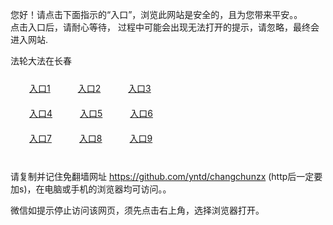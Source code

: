 您好！请点击下面指示的“入口”，浏览此网站是安全的，且为您带来平安。。 <br/>
点击入口后，请耐心等待， 过程中可能会出现无法打开的提示，请忽略，最终会进入网站. </br>

法轮大法在长春<br/>
<div style="padding:10px"><a style="margin:20px" target="_blank" href="https://d2vm1l8prrjtfg.cloudfront.net/2Qpsp?bmzqgai" id="ccLink1" rel="nofollow">入口1</a> <a target="_blank" style="margin:20px" href="https://d1rfj8yeo0h35k.cloudfront.net/2Qpsp?ehdie" id="ccLink2" rel="nofollow">入口2</a> <a style="margin:20px" target="_blank" href="https://d1yvy6g3lb1z0i.cloudfront.net/2Qpsp?yybvmojk" id="ccLink3" rel="nofollow">入口3</a></div>

<div style="padding:10px" ><a style="margin:20px" target="_blank" href="https://d2vm1l8prrjtfg.cloudfront.net/2Qpsp?bmzqgai" id="ccLink4" rel="nofollow">入口4</a> <a style="margin:20px" href="https://d1rfj8yeo0h35k.cloudfront.net/2Qpsp?ehdie" target="_blank" id="ccLink5" rel="nofollow">入口5</a> <a style="margin:20px" href="https://d1yvy6g3lb1z0i.cloudfront.net/2Qpsp?yybvmojk" target="_blank" id="ccLink6" rel="nofollow">入口6</a></div>

<div style="padding:10px"><a style="margin:20px" target="_blank" href="https://d2vm1l8prrjtfg.cloudfront.net/2Qpsp?bmzqgai" id="ccLink7" rel="nofollow">入口7</a> <a style="margin:20px" href="https://d1rfj8yeo0h35k.cloudfront.net/2Qpsp?ehdie" target="_blank" id="ccLink8" rel="nofollow">入口8</a> <a style="margin:20px" target="_blank" href="https://d1yvy6g3lb1z0i.cloudfront.net/2Qpsp?yybvmojk" id="ccLink9" rel="nofollow">入口9</a></div>

<br/>



请复制并记住免翻墙网址 https://github.com/yntd/changchunzx (http后一定要加s)，在电脑或手机的浏览器均可访问。。<br/>

微信如提示停止访问该网页，须先点击右上角，选择浏览器打开。
